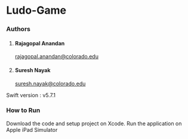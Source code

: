 # Ludo-Game

### Authors

1. #### Rajagopal Anandan
    rajagopal.anandan@colorado.edu

1. #### Suresh Nayak 
     suresh.nayak@colorado.edu
     
  Swift version : v5.7.1
  
  ### How to Run
  Download the code and setup project on Xcode.
  Run the application on Apple iPad Simulator
